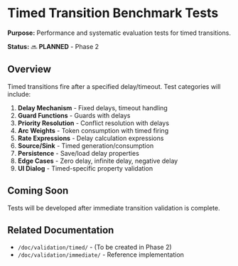 # Timed Transition Benchmark Tests

**Purpose:** Performance and systematic evaluation tests for timed transitions.

**Status:** 🔜 **PLANNED** - Phase 2

## Overview

Timed transitions fire after a specified delay/timeout. Test categories will include:

1. **Delay Mechanism** - Fixed delays, timeout handling
2. **Guard Functions** - Guards with delays
3. **Priority Resolution** - Conflict resolution with delays  
4. **Arc Weights** - Token consumption with timed firing
5. **Rate Expressions** - Delay calculation expressions
6. **Source/Sink** - Timed generation/consumption
7. **Persistence** - Save/load delay properties
8. **Edge Cases** - Zero delay, infinite delay, negative delay
9. **UI Dialog** - Timed-specific property validation

## Coming Soon

Tests will be developed after immediate transition validation is complete.

## Related Documentation

- `/doc/validation/timed/` - (To be created in Phase 2)
- `/doc/validation/immediate/` - Reference implementation
